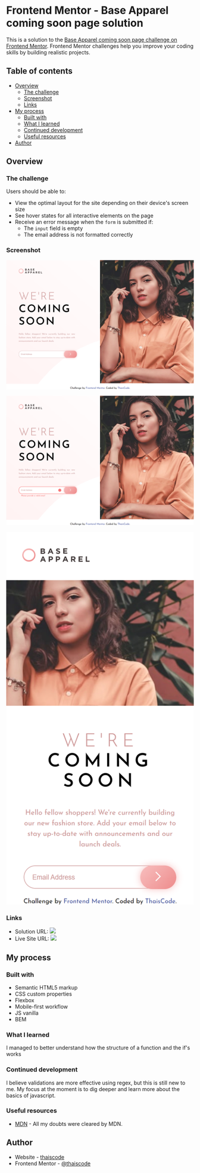 # Frontend Mentor - Base Apparel coming soon page solution

This is a solution to the [Base Apparel coming soon page challenge on Frontend Mentor](https://www.frontendmentor.io/challenges/base-apparel-coming-soon-page-5d46b47f8db8a7063f9331a0). Frontend Mentor challenges help you improve your coding skills by building realistic projects. 

## Table of contents

- [Overview](#overview)
  - [The challenge](#the-challenge)
  - [Screenshot](#screenshot)
  - [Links](#links)
- [My process](#my-process)
  - [Built with](#built-with)
  - [What I learned](#what-i-learned)
  - [Continued development](#continued-development)
  - [Useful resources](#useful-resources)
- [Author](#author)

## Overview

### The challenge

Users should be able to:

- View the optimal layout for the site depending on their device's screen size
- See hover states for all interactive elements on the page
- Receive an error message when the `form` is submitted if:
  - The `input` field is empty
  - The email address is not formatted correctly

### Screenshot


![](./screenshot/desktop.png)

![](./screenshot/desktop%20active.png)

![](./screenshot/mobile.png)

### Links

- Solution URL: ![](https://www.frontendmentor.io/solutions/base-apparel-coming-soon-page-with-flexbox-and-js-vanilla-kgfK-ke52Q)
- Live Site URL: ![](https://thaiscode.github.io/Base-Apparel-coming-soon-page/)

## My process

### Built with

- Semantic HTML5 markup
- CSS custom properties
- Flexbox
- Mobile-first workflow
- JS vanilla
- BEM

### What I learned

I managed to better understand how the structure of a function and the if's works

### Continued development

I believe validations are more effective using regex, but this is still new to me. My focus at the moment is to dig deeper and learn more about the basics of javascript.

### Useful resources

- [MDN](https://developer.mozilla.org) - All my doubts were cleared by MDN.

## Author

- Website - [thaiscode](https://github.com/thaiscode)
- Frontend Mentor - [@thaiscode](https://www.frontendmentor.io/profile/thaiscode)

